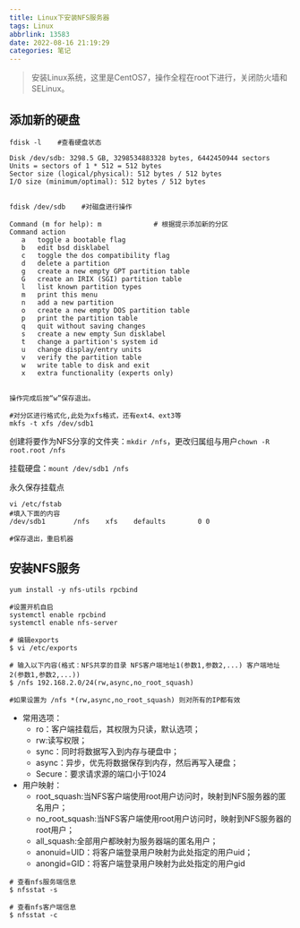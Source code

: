 ```yaml
---
title: Linux下安装NFS服务器
tags: Linux
abbrlink: 13583
date: 2022-08-16 21:19:29
categories: 笔记
---
```

> 安装Linux系统，这里是CentOS7，操作全程在root下进行，关闭防火墙和SELinux。
>

## 添加新的硬盘

```shell
fdisk -l    #查看硬盘状态

Disk /dev/sdb: 3298.5 GB, 3298534883328 bytes, 6442450944 sectors
Units = sectors of 1 * 512 = 512 bytes
Sector size (logical/physical): 512 bytes / 512 bytes
I/O size (minimum/optimal): 512 bytes / 512 bytes


fdisk /dev/sdb    #对磁盘进行操作

Command (m for help): m				# 根据提示添加新的分区
Command action
   a   toggle a bootable flag
   b   edit bsd disklabel
   c   toggle the dos compatibility flag
   d   delete a partition
   g   create a new empty GPT partition table
   G   create an IRIX (SGI) partition table
   l   list known partition types
   m   print this menu
   n   add a new partition
   o   create a new empty DOS partition table
   p   print the partition table
   q   quit without saving changes
   s   create a new empty Sun disklabel
   t   change a partition's system id
   u   change display/entry units
   v   verify the partition table
   w   write table to disk and exit
   x   extra functionality (experts only)


操作完成后按“w”保存退出。

#对分区进行格式化,此处为xfs格式，还有ext4、ext3等
mkfs -t xfs /dev/sdb1
```

创建将要作为NFS分享的文件夹：`mkdir /nfs`，更改归属组与用户`chown -R root.root /nfs`

挂载硬盘：`mount /dev/sdb1 /nfs`

永久保存挂载点

```shell
vi /etc/fstab
#填入下面的内容
/dev/sdb1       /nfs    xfs    defaults        0 0

#保存退出，重启机器
```

## 安装NFS服务

```shell
yum install -y nfs-utils rpcbind

#设置开机自启
systemctl enable rpcbind
systemctl enable nfs-server

# 编辑exports
$ vi /etc/exports

# 输入以下内容(格式：NFS共享的目录 NFS客户端地址1(参数1,参数2,...) 客户端地址2(参数1,参数2,...))
$ /nfs 192.168.2.0/24(rw,async,no_root_squash)

#如果设置为 /nfs *(rw,async,no_root_squash) 则对所有的IP都有效
```

- 常用选项：
  - ro：客户端挂载后，其权限为只读，默认选项；
  - rw:读写权限；
  - sync：同时将数据写入到内存与硬盘中；
  - async：异步，优先将数据保存到内存，然后再写入硬盘；
  - Secure：要求请求源的端口小于1024
- 用户映射：
  - root_squash:当NFS客户端使用root用户访问时，映射到NFS服务器的匿名用户；
  - no_root_squash:当NFS客户端使用root用户访问时，映射到NFS服务器的root用户；
  - all_squash:全部用户都映射为服务器端的匿名用户；
  - anonuid=UID：将客户端登录用户映射为此处指定的用户uid；
  - anongid=GID：将客户端登录用户映射为此处指定的用户gid

```shell
# 查看nfs服务端信息
$ nfsstat -s

# 查看nfs客户端信息
$ nfsstat -c
```